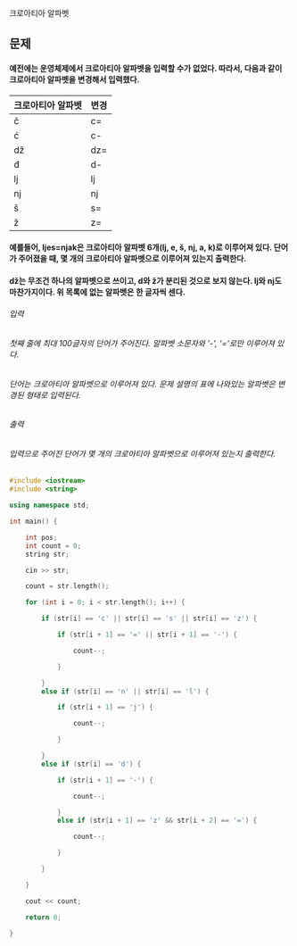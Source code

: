 크로아티아 알파벳
## 문제
#### 예전에는 운영체제에서 크로아티아 알파벳을 입력할 수가 없었다. 따라서, 다음과 같이 크로아티아 알파벳을 변경해서 입력했다.

|크로아티아 알파벳|변경|
|----|----|
|č|c=|
|ć|c-|
|dž|dz=|
|đ|d-|
|lj|lj|
|nj|nj|
|š|s=|
|ž|z=|

#### 예를들어, ljes=njak은 크로아티아 알파벳 6개(lj, e, š, nj, a, k)로 이루어져 있다. 단어가 주어졌을 때, 몇 개의 크로아티아 알파벳으로 이루어져 있는지 출력한다.

#### dž는 무조건 하나의 알파벳으로 쓰이고, d와 ž가 분리된 것으로 보지 않는다. lj와 nj도 마찬가지이다. 위 목록에 없는 알파벳은 한 글자씩 센다.

###### 입력
###### 첫째 줄에 최대 100글자의 단어가 주어진다. 알파벳 소문자와 '-', '='로만 이루어져 있다.

###### 단어는 크로아티아 알파벳으로 이루어져 있다. 문제 설명의 표에 나와있는 알파벳은 변경된 형태로 입력된다.

###### 출력
###### 입력으로 주어진 단어가 몇 개의 크로아티아 알파벳으로 이루어져 있는지 출력한다.

```c++
#include <iostream>
#include <string>

using namespace std;

int main() {

	int pos;
	int count = 0;
	string str;

	cin >> str;

	count = str.length();

	for (int i = 0; i < str.length(); i++) {

		if (str[i] == 'c' || str[i] == 's' || str[i] == 'z') {

			if (str[i + 1] == '=' || str[i + 1] == '-') {

				count--;

			}

		}
		else if (str[i] == 'n' || str[i] == 'l') {

			if (str[i + 1] == 'j') {

				count--;

			}

		}
		else if (str[i] == 'd') {

			if (str[i + 1] == '-') {

				count--;

			}
			else if (str[i + 1] == 'z' && str[i + 2] == '=') {

				count--;

			}

		}

	}

	cout << count;

	return 0;

}
```
